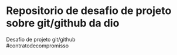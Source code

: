 # Repositorio de desafio de projeto sobre git/github da dio
Desafio de projeto git/github   
#contratodecompromisso
